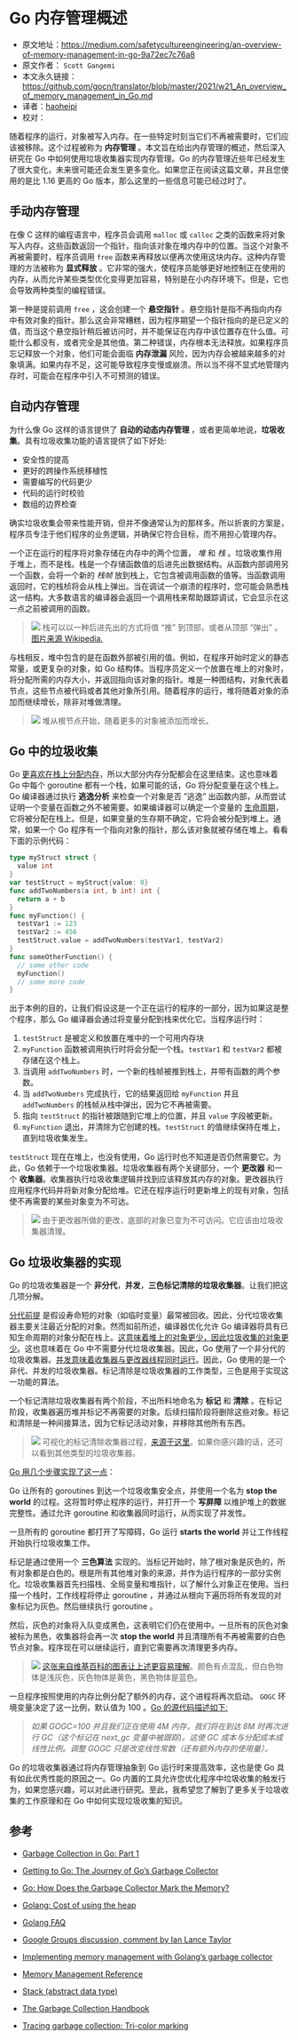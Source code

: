 # Go 内存管理概述
- 原文地址：https://medium.com/safetycultureengineering/an-overview-of-memory-management-in-go-9a72ec7c76a8
- 原文作者： `Scott Gangemi`
- 本文永久链接： https://github.com/gocn/translator/blob/master/2021/w21_An_overview_of_memory_management_in_Go.md
- 译者：[haoheipi](https:/github.com/haoheipi)
- 校对：[]()

随着程序的运行，对象被写入内存。在一些特定时刻当它们不再被需要时，它们应该被移除。这个过程被称为 **内存管理** 。本文旨在给出内存管理的概述，然后深入研究在 Go 中如何使用垃圾收集器实现内存管理。Go 的内存管理近些年已经发生了很大变化，未来很可能还会发生更多变化。如果您正在阅读这篇文章，并且您使用的是比 1.16 更高的 Go 版本，那么这里的一些信息可能已经过时了。

## 手动内存管理

在像 C 这样的编程语言中，程序员会调用 `malloc` 或 `calloc` 之类的函数来将对象写入内存。这些函数返回一个指针，指向该对象在堆内存中的位置。当这个对象不再被需要时，程序员调用 `free` 函数来再释放以便再次使用这块内存。这种内存管理的方法被称为 **显式释放** 。它非常的强大，使程序员能够更好地控制正在使用的内存，从而允许某些类型优化变得更加容易，特别是在小内存环境下。但是，它也会导致两种类型的编程错误。

第一种是提前调用 `free` ，这会创建一个 **悬空指针** 。悬空指针是指不再指向内存中有效对象的指针。那么这会非常糟糕，因为程序期望一个指针指向的是已定义的值，而当这个悬空指针稍后被访问时，并不能保证在内存中该位置存在什么值。可能什么都没有，或者完全是其他值。第二种错误，内存根本无法释放。如果程序员忘记释放一个对象，他们可能会面临 **内存泄漏** 风险，因为内存会被越来越多的对象填满。如果内存不足，这可能导致程序变慢或崩溃。所以当不得不显式地管理内存时，可能会在程序中引入不可预测的错误。

## 自动内存管理 

为什么像 Go 这样的语言提供了 **自动的动态内存管理** ，或者更简单地说，**垃圾收集**。具有垃圾收集功能的语言提供了如下好处:

- 安全性的提高
- 更好的跨操作系统移植性
- 需要编写的代码更少
- 代码的运行时校验
- 数组的边界检查

确实垃圾收集会带来性能开销，但并不像通常认为的那样多。所以折衷的方案是，程序员专注于他们程序的业务逻辑，并确保它符合目标，而不用担心管理内存。

一个正在运行的程序将对象存储在内存中的两个位置， _堆_ 和 _栈_ 。垃圾收集作用于堆上，而不是栈。栈是一个存储函数值的后进先出数据结构。从函数内部调用另一个函数，会将一个新的 _栈帧_ 放到栈上，它包含被调用函数的值等。当函数调用返回时，它的栈桢将会从栈上弹出。当在调试一个崩溃的程序时，您可能会熟悉栈这一结构。大多数语言的编译器会返回一个调用栈来帮助跟踪调试，它会显示在这一点之前被调用的函数。

> ![](../static/images/w21_An_overview_of_memory_management_in_Go/figure1.png)
栈可以以一种后进先出的方式将值 “推” 到顶部，或者从顶部 “弹出” 。[图片来源 Wikipedia.](https://en.wikipedia.org/wiki/Stack_(abstract_data_type))

与栈相反，堆中包含的是在函数外部被引用的值。例如，在程序开始时定义的静态常量，或更复杂的对象，如 Go 结构体。当程序员定义一个放置在堆上的对象时，将分配所需的内存大小，并返回指向该对象的指针。堆是一种图结构，对象代表着节点，这些节点被代码或者其他对象所引用。随着程序的运行，堆将随着对象的添加而继续增长，除非对堆做清理。

>![](../static/images/w21_An_overview_of_memory_management_in_Go/figure2.png)
堆从根节点开始，随着更多的对象被添加而增长。

## Go 中的垃圾收集

Go [更喜欢在栈上分配内存](https://groups.google.com/g/golang-nuts/c/KJiyv2mV2pU/m/wdBUH1mHCAAJ?pli=1)，所以大部分内存分配都会在这里结束。这也意味着 Go 中每个 goroutine 都有一个栈，如果可能的话，Go 将分配变量在这个栈上。Go 编译器通过执行 **逃逸分析** 来检查一个对象是否 ”逃逸” 出函数内部，从而尝试证明一个变量在函数之外不被需要。如果编译器可以确定一个变量的 [生命周期](https://www.memorymanagement.org/glossary/l.html#term-lifetime)，它将被分配在栈上。但是，如果变量的生存期不确定，它将会被分配到堆上。通常，如果一个 Go 程序有一个指向对象的指针，那么该对象就被存储在堆上。看看下面的示例代码：

```go
type myStruct struct {
  value int
}
var testStruct = myStruct{value: 0}
func addTwoNumbers(a int, b int) int {
  return a + b
}
func myFunction() {
  testVar1 := 123
  testVar2 := 456
  testStruct.value = addTwoNumbers(testVar1, testVar2)
}
func someOtherFunction() {
  // some other code
  myFunction()
  // some more code
}
```

出于本例的目的，让我们假设这是一个正在运行的程序的一部分，因为如果这是整个程序，那么 Go 编译器会通过将变量分配到栈来优化它。当程序运行时：

1. `testStruct` 是被定义和放置在堆中的一个可用内存块
2. `myFunction` 函数被调用执行时将会分配一个栈。`testVar1` 和 `testVar2` 都被存储在这个栈上。
3. 当调用 `addTwoNumbers` 时，一个新的栈帧被推到栈上，并带有函数的两个参数。
4. 当 `addTwoNumbers` 完成执行，它的结果返回给 `myFunction` 并且 `addTwoNumbers` 的栈帧从栈中弹出，因为它不再被需要。
5. 指向 `testStruct` 的指针被跟随到它堆上的位置，并且 `value` 字段被更新。
6. `myFunction` 退出，并清除为它创建的栈。`testStruct` 的值继续保持在堆上，直到垃圾收集发生。

`testStruct` 现在在堆上，也没有使用，Go 运行时也不知道是否仍然需要它。为此，Go 依赖于一个垃圾收集器。垃圾收集器有两个关键部分，一个 **更改器** 和一个 **收集器**。收集器执行垃圾收集逻辑并找到应该释放其内存的对象。更改器执行应用程序代码并将新对象分配给堆。它还在程序运行时更新堆上的现有对象，包括使不再需要的某些对象变为不可达。

>![](../static/images/w21_An_overview_of_memory_management_in_Go/figure3.png)
由于更改器所做的更改，底部的对象已变为不可访问。它应该由垃圾收集器清理。

## Go 垃圾收集器的实现

Go 的垃圾收集器是一个 **非分代**，**并发**，**三色标记清除的垃圾收集器**。让我们把这几项分解。

[分代前提](https://www.memorymanagement.org/glossary/g.html#term-generational-hypothesis) 是假设寿命短的对象（如临时变量）最常被回收。因此，分代垃圾收集器主要关注最近分配的对象。然而如前所述，编译器优化允许 Go 编译器将具有已知生命周期的对象分配在栈上。[这意味着堆上的对象更少，因此垃圾收集的对象更少](https://groups.google.com/g/golang-nuts/c/KJiyv2mV2pU/m/wdBUH1mHCAAJ)。这也意味着在 Go 中不需要分代垃圾收集器。因此，Go 使用了一个非分代的垃圾收集器。[并发意味着收集器与更改器线程同时运行](https://github.com/golang/go/blob/master/src/runtime/mgc.go#L7)。因此，Go 使用的是一个非代、并发的垃圾收集器。标记清除是垃圾收集器的工作类型，三色是用于实现这一功能的算法。

一个标记清除垃圾收集器有两个阶段，不出所料地命名为 **标记** 和 **清除** 。在标记阶段，收集器遍历堆并标记不再需要的对象。后续扫描阶段将删除这些对象。标记和清除是一种间接算法，因为它标记活动对象，并移除其他所有东西。

>![](../static/images/w21_An_overview_of_memory_management_in_Go/figure4.gif)
可视化的标记清除收集器过程，[来源于这里](https://spin.atomicobject.com/2014/09/03/visualizing-garbage-collection-algorithms/)。如果你感兴趣的话，还可以看到其他类型的垃圾收集器。

[Go 用几个步骤实现了这一点](https://github.com/golang/go/blob/master/src/runtime/mgc.go#L24)：

Go 让所有的 goroutines 到达一个垃圾收集安全点，并使用一个名为 **stop the world** 的过程。这将暂时停止程序的运行，并打开一个 **写屏障** 以维护堆上的数据完整性。通过允许 goroutine 和收集器同时运行，从而实现了并发性。

一旦所有的 goroutine 都打开了写障碍，Go 运行 **starts the world** 并让工作线程开始执行垃圾收集工作。

标记是通过使用一个 **三色算法** 实现的。当标记开始时，除了根对象是灰色的，所有对象都是白色的。根是所有其他堆对象的来源，并作为运行程序的一部分实例化。垃圾收集器首先扫描栈、全局变量和堆指针，以了解什么对象正在使用。当扫描一个栈时，工作线程将停止 goroutine ，并通过从根向下遍历将所有发现的对象标记为灰色。然后继续执行 goroutine 。

然后，灰色的对象将入队变成黑色，这表明它们仍在使用中。一旦所有的灰色对象被标为黑色，收集器将会再一次 **stop the world** 并且清理所有不再被需要的白色节点对象。程序现在可以继续运行，直到它需要再次清理更多内存。

>![](../static/images/w21_An_overview_of_memory_management_in_Go/figure5.gif)
[这张来自维基百科的图表让上述更容易理解](https://en.wikipedia.org/wiki/Tracing_garbage_collection#Tri-color_marking)。颜色有点混乱，但白色物体是浅灰色，灰色物体是黄色，黑色物体是蓝色。

一旦程序按照使用的内存比例分配了额外的内存，这个进程将再次启动。 `GOGC` 环境变量决定了这一比例，默认值为 100 。[Go 的源代码描述如下:](https://github.com/golang/go/blob/master/src/runtime/mgc.go#L112)

> *如果 GOGC=100 并且我们正在使用 4M 内存，我们将在到达 8M 时再次进行 GC（这个标记在 next_gc 变量中被跟踪)。这使 GC 成本与分配成本成线性比例。调整 GOGC 只是改变线性常数（还有额外内存的使用量）。*

Go 的垃圾收集器通过将内存管理抽象到 Go 运行时来提高效率，这也是使 Go 具有如此优秀性能的原因之一。Go 内置的工具允许您优化程序中垃圾收集的触发行为，如果您感兴趣，可以对此进行研究。至此，我希望您了解到了更多关于垃圾收集的工作原理和在 Go 中如何实现垃圾收集的知识。

## 参考

- [Garbage Collection in Go: Part 1](https://www.ardanlabs.com/blog/2018/12/garbage-collection-in-go-part1-semantics.html)

- [Getting to Go: The Journey of Go’s Garbage Collector](https://blog.golang.org/ismmkeynote)

- [Go: How Does the Garbage Collector Mark the Memory?](https://medium.com/a-journey-with-go/go-how-does-the-garbage-collector-mark-the-memory-72cfc12c6976)

- [Golang: Cost of using the heap](https://medium.com/invalid-memory/golang-cost-of-using-the-heap-e70363469754)

- [Golang FAQ](https://golang.org/doc/faq#stack_or_heap)

- [Google Groups discussion, comment by Ian Lance Taylor](https://groups.google.com/g/golang-nuts/c/KJiyv2mV2pU/m/wdBUH1mHCAAJ)

- [Implementing memory management with Golang’s garbage collector](https://hub.packtpub.com/implementing-memory-management-with-golang-garbage-collector/)

- [Memory Management Reference](https://www.memorymanagement.org/)

- [Stack (abstract data type)](https://en.wikipedia.org/wiki/Stack_(abstract_data_type))

- [The Garbage Collection Handbook](https://gchandbook.org/)

- [Tracing garbage collection: Tri-color marking](https://en.wikipedia.org/wiki/Tracing_garbage_collection#Tri-color_marking)